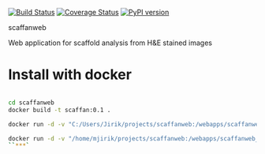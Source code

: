  
[![Build Status](https://travis-ci.org/mjirik/scaffanweb.svg?branch=master)](https://travis-ci.org/mjirik/scaffanweb)
[![Coverage Status](https://coveralls.io/repos/github/mjirik/scaffanweb/badge.svg?branch=master)](https://coveralls.io/github/mjirik/scaffanweb?branch=master)
[![PyPI version](https://badge.fury.io/py/scaffanweb.svg)](http://badge.fury.io/py/scaffanweb)


scaffanweb

Web application for scaffold analysis from H&E stained images


# Install with docker

```bash

cd scaffanweb
docker build -t scaffan:0.1 .
```

```bash
docker run -d -v "C:/Users/Jirik/projects/scaffanweb:/webapps/scaffanweb_django/scaffanweb/" -v "C:/Users/Jirik/projects/scaffan:/webapps/scaffanweb_django/scaffan/" -p 8080:80 -p 8000:8000  --name scaffan scaffan:0.1
```

```bash
docker run -d -v "/home/mjirik/projects/scaffanweb:/webapps/scaffanweb_django/scaffanweb/" -v "/home/mjirik/projects/scaffan:/webapps/scaffanweb_django/scaffan/" -p 8080:80 -p 8000:8000  --name scaffan scaffan:0.1
``***`
